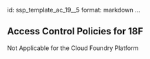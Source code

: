 id: ssp_template_ac_19__5
format: markdown
...
## Access Control Policies for 18F

Not Applicable for the Cloud Foundry Platform
